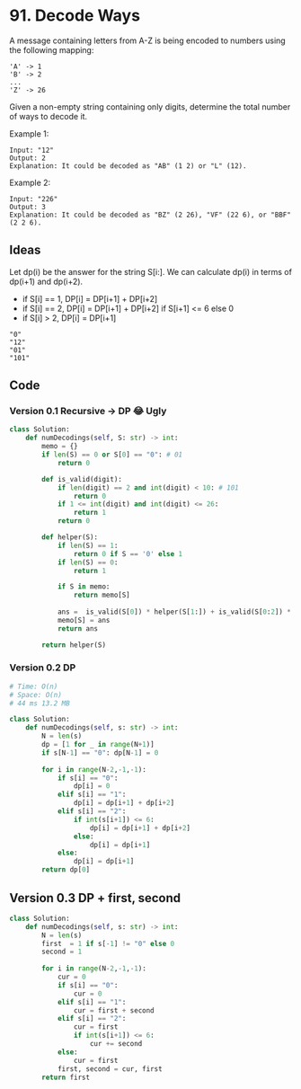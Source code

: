 # 91. Decode Ways

A message containing letters from A-Z is being encoded to numbers using the following mapping:

```
'A' -> 1
'B' -> 2
...
'Z' -> 26
```

Given a non-empty string containing only digits, determine the total number of ways to decode it.

Example 1:

```
Input: "12"
Output: 2
Explanation: It could be decoded as "AB" (1 2) or "L" (12).
```

Example 2:

```
Input: "226"
Output: 3
Explanation: It could be decoded as "BZ" (2 26), "VF" (22 6), or "BBF" (2 2 6).
```

## Ideas

Let dp(i) be the answer for the string S[i:]. We can calculate dp(i) in terms of dp(i+1) and dp(i+2).

- if S[i] == 1, DP[i] = DP[i+1]  + DP[i+2]
- if S[i] == 2, DP[i] = DP[i+1] + DP[i+2] if S[i+1] <= 6 else 0
- if S[i] > 2, DP[i] = DP[i+1]


```
"0"
"12"
"01"
"101"
```

## Code 

### Version 0.1 Recursive -> DP 😂 Ugly

``` python 
class Solution:
    def numDecodings(self, S: str) -> int:
        memo = {}
        if len(S) == 0 or S[0] == "0": # 01
            return 0

        def is_valid(digit):
            if len(digit) == 2 and int(digit) < 10: # 101
                return 0
            if 1 <= int(digit) and int(digit) <= 26:
                return 1
            return 0

        def helper(S):
            if len(S) == 1:
                return 0 if S == '0' else 1
            if len(S) == 0:
                return 1

            if S in memo:
                return memo[S]
            
            ans =  is_valid(S[0]) * helper(S[1:]) + is_valid(S[0:2]) * helper(S[2:])
            memo[S] = ans 
            return ans 

        return helper(S)
```

### Version 0.2 DP 

``` python  
# Time: O(n)
# Space: O(n)
# 44 ms	13.2 MB

class Solution:
    def numDecodings(self, s: str) -> int:
        N = len(s)
        dp = [1 for _ in range(N+1)]
        if s[N-1] == "0": dp[N-1] = 0
            
        for i in range(N-2,-1,-1):            
            if s[i] == "0":
                dp[i] = 0
            elif s[i] == "1":
                dp[i] = dp[i+1] + dp[i+2]
            elif s[i] == "2":
                if int(s[i+1]) <= 6:
                    dp[i] = dp[i+1] + dp[i+2] 
                else:
                    dp[i] = dp[i+1]
            else:
                dp[i] = dp[i+1]
        return dp[0]
```

## Version 0.3 DP + first, second 

``` python
class Solution:
    def numDecodings(self, s: str) -> int:
        N = len(s)
        first  = 1 if s[-1] != "0" else 0
        second = 1
        
        for i in range(N-2,-1,-1): 
            cur = 0 
            if s[i] == "0":
                cur = 0
            elif s[i] == "1":
                cur = first + second
            elif s[i] == "2":
                cur = first
                if int(s[i+1]) <= 6:
                    cur += second
            else:
                cur = first
            first, second = cur, first
        return first
```
